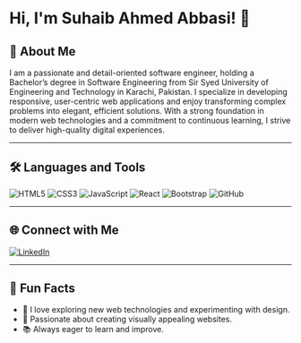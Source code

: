 # Hi, I'm Suhaib Ahmed Abbasi! 👋

## 🚀 About Me
I am a passionate and detail-oriented software engineer, holding a Bachelor’s degree in Software Engineering from Sir Syed University of Engineering and Technology in Karachi, Pakistan.
I specialize in developing responsive, user-centric web applications and enjoy transforming complex problems into elegant, efficient solutions. With a strong foundation in modern web technologies and a commitment to continuous learning, I strive to deliver high-quality digital experiences.

---

## 🛠️ Languages and Tools
![HTML5](https://img.shields.io/badge/-HTML5-E34F26?logo=html5&logoColor=white)
![CSS3](https://img.shields.io/badge/-CSS3-1572B6?logo=css3&logoColor=white)
![JavaScript](https://img.shields.io/badge/-JavaScript-F7DF1E?logo=javascript&logoColor=black)
![React](https://img.shields.io/badge/-React-61DAFB?logo=react&logoColor=black)
![Bootstrap](https://img.shields.io/badge/-Bootstrap-7952B3?logo=bootstrap&logoColor=white)
![GitHub](https://img.shields.io/badge/-GitHub-181717?logo=github&logoColor=white)

---

## 🌐 Connect with Me
[![LinkedIn](https://img.shields.io/badge/-LinkedIn-0A66C2?logo=linkedin&logoColor=white)](https://www.linkedin.com/in/suhaib-ahmed11/)

---

## 🎯 Fun Facts
- 🚀 I love exploring new web technologies and experimenting with design.  
- 🎨 Passionate about creating visually appealing websites.  
- 📚 Always eager to learn and improve.
